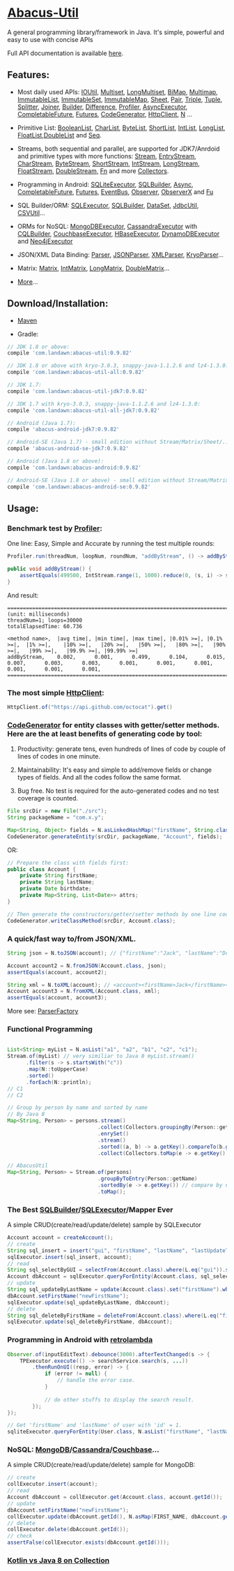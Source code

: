 # [Abacus-Util](http://www.landawn.com)

A general programming library/framework in Java. It's simple, powerful and easy to use with concise APIs

Full API documentation is available [here](https://www.javadoc.io/doc/com.landawn/abacus-util).

## Features:

* Most daily used APIs: [IOUtil][], [Multiset][], [LongMultiset][], [BiMap][], [Multimap][], [ImmutableList][], [ImmutableSet][], [ImmutableMap][], [Sheet][], [Pair][], [Triple][], [Tuple][], [Splitter][], [Joiner][], [Builder][], [Difference][], [Profiler][], [AsyncExecutor][], [CompletableFuture][], [Futures][], [CodeGenerator][], [HttpClient][], [N][] ...

* Primitive List: [BooleanList][], [CharList][], [ByteList][], [ShortList][], [IntList][], [LongList][], [FloatList][],[DoubleList][] and [Seq][].

* Streams, both sequential and parallel, are supported for JDK7/Anrdoid and primitive types with more functions: [Stream][], [EntryStream][], [CharStream][], [ByteStream][], [ShortStream][], [IntStream][], [LongStream][], [FloatStream][], [DoubleStream][], [Fn][] and more [Collectors][].

* Programming in Android: [SQLiteExecutor][], [SQLBuilder][], [Async][], [CompletableFuture][CompletableFuture_Android], [Futures][], [EventBus][], [Observer][], [ObserverX][] and [Fu][]

* SQL Builder/ORM: [SQLExecutor][], [SQLBuilder][], [DataSet][], [JdbcUtil][], [CSVUtil][]...

* ORMs for NoSQL: [MongoDBExecutor][], [CassandraExecutor][] with [CQLBuilder][], [CouchbaseExecutor][], [HBaseExecutor][], [DynamoDBExecutor][] and [Neo4jExecutor][]

* JSON/XML Data Binding: [Parser][], [JSONParser][], [XMLParser][], [KryoParser][]...

* Matrix: [Matrix][], [IntMatrix][], [LongMatrix][], [DoubleMatrix][]...

* [More](http://www.landawn.com)...

## Download/Installation:

* [Maven](http://search.maven.org/#search%7Cga%7C1%7Cg%3A%22com.landawn%22)

* Gradle:
```gradle
// JDK 1.8 or above:
compile 'com.landawn:abacus-util:0.9.82'

// JDK 1.8 or above with kryo-3.0.3, snappy-java-1.1.2.6 and lz4-1.3.0:
compile 'com.landawn:abacus-util-all:0.9.82'

// JDK 1.7:
compile 'com.landawn:abacus-util-jdk7:0.9.82'

// JDK 1.7 with kryo-3.0.3, snappy-java-1.1.2.6 and lz4-1.3.0:
compile 'com.landawn:abacus-util-all-jdk7:0.9.82'

// Android (Java 1.7):
compile 'abacus-android-jdk7:0.9.82'

// Android-SE (Java 1.7) - small edition without Stream/Matrix/Sheet/...:
compile 'abacus-android-se-jdk7:0.9.82'

// Android (Java 1.8 or above):
compile 'com.landawn:abacus-android:0.9.82'

// Android-SE (Java 1.8 or above) - small edition without Stream/Matrix/Sheet/...:
compile 'com.landawn:abacus-android-se:0.9.82'
```

## Usage:

### Benchmark test by [Profiler][]:

One line: Easy, Simple and Accurate by running the test multiple rounds:
```java
Profiler.run(threadNum, loopNum, roundNum, "addByStream", () -> addByStream()).printResult();

public void addByStream() {
    assertEquals(499500, IntStream.range(1, 1000).reduce(0, (s, i) -> s += i));
}

```
And result:
```
========================================================================================================================
(unit: milliseconds)
threadNum=1; loops=30000
totalElapsedTime: 60.736

<method name>,  |avg time|, |min time|, |max time|, |0.01% >=|, |0.1% >=|,  |1% >=|,    |10% >=|,   |20% >=|,   |50% >=|,   |80% >=|,   |90% >=|,   |99% >=|,   |99.9% >=|, |99.99% >=|
addByStream,    0.002,      0.001,      0.499,      0.104,      0.015,      0.007,      0.003,      0.003,      0.001,      0.001,      0.001,      0.001,      0.001,      0.001,      
========================================================================================================================
```
### The most simple [HttpClient][]:

```java
HttpClient.of("https://api.github.com/octocat").get()
```

### [CodeGenerator](http://www.landawn.com/api-docs/com/landawn/abacus/util/CodeGenerator.html) for entity classes with getter/setter methods. Here are the at least benefits of generating code by tool:

1. Productivity: generate tens, even hundreds of lines of code by couple of lines of codes in one minute.

2. Maintainability: It's easy and simple to add/remove fields or change types of fields. And all the codes follow the same format.

3. Bug free. No test is required for the auto-generated codes and no test coverage is counted. 

```java
File srcDir = new File("./src");
String packageName = "com.x.y";

Map<String, Object> fields = N.asLinkedHashMap("firstName", String.class, "lastName", String.class, "birthdate", Date.class, "attrs", "Map<String, List<java.sql.Date>>");
CodeGenerator.generateEntity(srcDir, packageName, "Account", fields);
```
OR:

```java
// Prepare the class with fields first:
public class Account {
    private String firstName;
    private String lastName;
    private Date birthdate;
    private Map<String, List<Date>> attrs;
}

// Then generate the constructors/getter/setter methods by one line code:
CodeGenerator.writeClassMethod(srcDir, Account.class);
```

### A quick/fast way to/from JSON/XML.
```java
String json = N.toJSON(account); // {"firstName":"Jack", "lastName":"Do", "birthDate":1495815803177}

Account account2 = N.fromJSON(Account.class, json);
assertEquals(account, account2);

String xml = N.toXML(account); // <account><firstName>Jack</firstName><lastName>Do</lastName><birthDate>1495815803177</birthDate></account>
Account account3 = N.fromXML(Account.class, xml);
assertEquals(account, account3);
```

More see: [ParserFactory](http://www.landawn.com/api-docs/com/landawn/abacus/parser/ParserFactory.html)

### Functional Programming
```java

List<String> myList = N.asList("a1", "a2", "b1", "c2", "c1");
Stream.of(myList) // very similiar to Java 8 myList.stream()
      .filter(s -> s.startsWith("c"))
      .map(N::toUpperCase)
      .sorted()
      .forEach(N::println);
// C1
// C2

// Group by person by name and sorted by name
// By Java 8
Map<String, Person> = persons.stream()
                             .collect(Collectors.groupingBy(Person::getName))
                             .enrySet()
                             .stream()
                             .sorted((a, b) -> a.getKey().compareTo(b.getKey())) // compare by name;
                             .collect(Collectors.toMap(e -> e.getKey(), e.getValue()));

// AbacusUtil
Map<String, Person> = Stream.of(persons)
                             .groupByToEntry(Person::getName)
                             .sortedBy(e -> e.getKey()) // compare by name;
                             .toMap();

```

### The Best [SQLBuilder][]/[SQLExecutor][]/Mapper Ever
A simple CRUD(create/read/update/delete) sample by SQLExecutor

```java
Account account = createAccount();
// create
String sql_insert = insert("gui", "firstName", "lastName", "lastUpdateTime").into(Account.class).sql();
sqlExecutor.insert(sql_insert, account);
// read
String sql_selectByGUI = selectFrom(Account.class).where(L.eq("gui")).sql();
Account dbAccount = sqlExecutor.queryForEntity(Account.class, sql_selectByGUI, account);
// update
String sql_updateByLastName = update(Account.class).set("firstName").where(L.eq("lastName")).sql();
dbAccount.setFirstName("newFirstName");
sqlExecutor.update(sql_updateByLastName, dbAccount);
// delete
String sql_deleteByFirstName = deleteFrom(Account.class).where(L.eq("firstName)).sql();
sqlExecutor.update(sql_deleteByFirstName, dbAccount);
```

### Programming in Android with [retrolambda](https://github.com/orfjackal/retrolambda)

```java
Observer.of(inputEditText).debounce(3000).afterTextChanged(s -> {
    TPExecutor.execute(() -> searchService.search(s, ...))
        .thenRunOnUI((resp, error) -> {
            if (error != null) {
                // handle the error case.
            }
            
            // do other stuffs to display the search result.            
        });
});

// Get 'firstName' and 'lastName' of user with 'id' = 1.             
sqliteExecutor.queryForEntity(User.class, N.asList("firstName", "lastName"), eq("id", 1));
```

### NoSQL: [MongoDB][MongoDBExecutor]/[Cassandra][CassandraExecutor]/[Couchbase][CouchbaseExecutor]...
A simple CRUD(create/read/update/delete) sample for MongoDB:
```java
// create
collExecutor.insert(account);
// read
Account dbAccount = collExecutor.get(Account.class, account.getId());
// update
dbAccount.setFirstName("newFirstName");
collExecutor.update(dbAccount.getId(), N.asMap(FIRST_NAME, dbAccount.getFirstName()));
// delete
collExecutor.delete(dbAccount.getId());
// check
assertFalse(collExecutor.exists(dbAccount.getId()));
```

### [Kotlin vs Java 8 on Collection](./Java_Kotlin.md)


[IOUtil]: http://www.landawn.com/api-docs/com/landawn/abacus/util/IOUtil.html
[Multiset]: http://www.landawn.com/api-docs/com/landawn/abacus/util/Multiset.html
[LongMultiset]: http://www.landawn.com/api-docs/com/landawn/abacus/util/LongMultiset.html
[BiMap]: http://www.landawn.com/api-docs/com/landawn/abacus/util/BiMap.html
[Multimap]: http://www.landawn.com/api-docs/com/landawn/abacus/util/Multimap.html
[ImmutableList]: http://www.landawn.com/api-docs/com/landawn/abacus/util/ImmutableList.html
[ImmutableSet]: http://www.landawn.com/api-docs/com/landawn/abacus/util/ImmutableSet.html
[ImmutableMap]: http://www.landawn.com/api-docs/com/landawn/abacus/util/ImmutableMap.html
[Sheet]: http://www.landawn.com/api-docs/com/landawn/abacus/util/Sheet.html
[Pair]: http://www.landawn.com/api-docs/com/landawn/abacus/util/Pair.html
[Triple]: http://www.landawn.com/api-docs/com/landawn/abacus/util/Triple.html
[Tuple]: http://www.landawn.com/api-docs/com/landawn/abacus/util/Tuple.html
[Splitter]: http://www.landawn.com/api-docs/com/landawn/abacus/util/Splitter.html
[Joiner]: http://www.landawn.com/api-docs/com/landawn/abacus/util/Joiner.html
[Builder]: http://www.landawn.com/api-docs/com/landawn/abacus/util/Builder.html
[Difference]: http://www.landawn.com/api-docs/com/landawn/abacus/util/Difference.html
[Profiler]: http://www.landawn.com/api-docs/com/landawn/abacus/util/Profiler.html
[AsyncExecutor]: http://www.landawn.com/api-docs/com/landawn/abacus/util/AsyncExecutor.html
[CompletableFuture]: http://www.landawn.com/api-docs/com/landawn/abacus/util/CompletableFuture.html
[Futures]: http://www.landawn.com/api-docs/com/landawn/abacus/util/Futures.html
[CodeGenerator]: http://www.landawn.com/api-docs/com/landawn/abacus/util/CodeGenerator.html
[HttpClient]: http://www.landawn.com/api-docs/com/landawn/abacus/http/HttpClient.html
[N]:http://www.landawn.com/api-docs/com/landawn/abacus/util/N.html

[BooleanList]: http://www.landawn.com/api-docs/com/landawn/abacus/util/BooleanList.html
[CharList]: http://www.landawn.com/api-docs/com/landawn/abacus/util/CharList.html
[ByteList]: http://www.landawn.com/api-docs/com/landawn/abacus/util/ByteList.html
[ShortList]: http://www.landawn.com/api-docs/com/landawn/abacus/util/ShortList.html
[IntList]: http://www.landawn.com/api-docs/com/landawn/abacus/util/IntList.html
[LongList]: http://www.landawn.com/api-docs/com/landawn/abacus/util/LongList.html
[FloatList]: http://www.landawn.com/api-docs/com/landawn/abacus/util/FloatList.html
[DoubleList]: http://www.landawn.com/api-docs/com/landawn/abacus/util/DoubleList.html
[Seq]: http://www.landawn.com/api-docs/com/landawn/abacus/util/Seq.html

[Stream]: http://www.landawn.com/api-docs/com/landawn/abacus/util/stream/Stream.html
[EntryStream]: http://www.landawn.com/api-docs/com/landawn/abacus/util/stream/EntryStream.html
[CharStream]: http://www.landawn.com/api-docs/com/landawn/abacus/util/stream/CharStream.html
[ByteStream]: http://www.landawn.com/api-docs/com/landawn/abacus/util/stream/ByteStream.html
[ShortStream]: http://www.landawn.com/api-docs/com/landawn/abacus/util/stream/ShortStream.html
[IntStream]: http://www.landawn.com/api-docs/com/landawn/abacus/util/stream/IntStream.html
[LongStream]: http://www.landawn.com/api-docs/com/landawn/abacus/util/stream/LongStream.html
[FloatStream]: http://www.landawn.com/api-docs/com/landawn/abacus/util/stream/FloatStream.html
[DoubleStream]: http://www.landawn.com/api-docs/com/landawn/abacus/util/stream/DoubleStream.html
[Fn]: http://www.landawn.com/api-docs/com/landawn/abacus/util/Fn.html
[Collectors]: http://www.landawn.com/api-docs/com/landawn/abacus/util/stream/Collectors.html

[SQLiteExecutor]: http://www.landawn.com/api-docs/com/landawn/abacus/android/util/SQLiteExecutor.html
[SQLBuilder]: http://www.landawn.com/api-docs/com/landawn/abacus/util/SQLBuilder.html
[Async]: http://www.landawn.com/api-docs/com/landawn/abacus/android/util/Async.html
[CompletableFuture_Android]: http://www.landawn.com/api-docs/com/landawn/abacus/android/util/CompletableFuture.html
[Futures]: http://www.landawn.com/api-docs/com/landawn/abacus/android/util/Futures.html
[EventBus]: http://www.landawn.com/api-docs/com/landawn/abacus/android/eventBus/EventBus.html
[Observer]: http://www.landawn.com/api-docs/com/landawn/abacus/android/util/Observer.html
[ObserverX]: http://www.landawn.com/api-docs/com/landawn/abacus/android/util/ObserverX.html
[Fu]: http://www.landawn.com/api-docs/com/landawn/abacus/android/util/Fu.html

[SQLExecutor]: http://www.landawn.com/api-docs/com/landawn/abacus/util/SQLExecutor.html
[SQLBuilder]: http://www.landawn.com/api-docs/com/landawn/abacus/util/SQLBuilder.html
[DataSet]: http://www.landawn.com/api-docs/com/landawn/abacus/DataSet.html
[JdbcUtil]: http://www.landawn.com/api-docs/com/landawn/abacus/util/JdbcUtil.html
[CSVUtil]: http://www.landawn.com/api-docs/com/landawn/abacus/util/CSVUtil.html

[MongoDBExecutor]: http://www.landawn.com/api-docs/com/landawn/abacus/util/MongoDBExecutor.html
[CassandraExecutor]: http://www.landawn.com/api-docs/com/landawn/abacus/util/CassandraExecutor.html
[CQLBuilder]: http://www.landawn.com/api-docs/com/landawn/abacus/util/CQLBuilder.html
[CouchbaseExecutor]: http://www.landawn.com/api-docs/com/landawn/abacus/util/CouchbaseExecutor.html
[HBaseExecutor]: http://www.landawn.com/api-docs/com/landawn/abacus/util/HBaseExecutor.html
[DynamoDBExecutor]: http://www.landawn.com/api-docs/com/landawn/abacus/util/DynamoDBExecutor.html
[Neo4jExecutor]: http://www.landawn.com/api-docs/com/landawn/abacus/util/Neo4jExecutor.html

[Parser]: http://www.landawn.com/api-docs/com/landawn/abacus/parser/Parser.html
[JSONParser]: http://www.landawn.com/api-docs/com/landawn/abacus/parser/JSONParser.html
[XMLParser]: http://www.landawn.com/api-docs/com/landawn/abacus/parser/XMLParser.html
[KryoParser]: http://www.landawn.com/api-docs/com/landawn/abacus/parser/KryoParser.html

[Matrix]: http://www.landawn.com/api-docs/com/landawn/abacus/util/Matrix.html
[IntMatrix]: http://www.landawn.com/api-docs/com/landawn/abacus/util/IntMatrix.html
[LongMatrix]: http://www.landawn.com/api-docs/com/landawn/abacus/util/LongMatrix.html
[DoubleMatrix]: http://www.landawn.com/api-docs/com/landawn/abacus/util/DoubleMatrix.html

